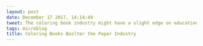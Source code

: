 ```yaml
---
layout: post
date: December 17 2017, 14:14:49
tweet: The coloring book industry might have a slight edge on education in terms of paper dependency.
tags: microblog
title: Coloring Books Boslter the Paper Industry
---
```




